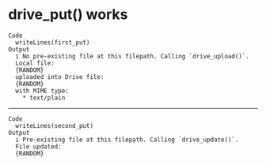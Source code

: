 # drive_put() works

    Code
      writeLines(first_put)
    Output
      i No pre-existing file at this filepath. Calling `drive_upload()`.
      Local file:
      {RANDOM}
      uploaded into Drive file:
      {RANDOM}
      with MIME type:
        * text/plain

---

    Code
      writeLines(second_put)
    Output
      i Pre-existing file at this filepath. Calling `drive_update()`.
      File updated:
      {RANDOM}

